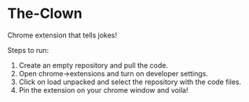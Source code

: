 # The-Clown
Chrome extension that tells jokes!

Steps to run:
1. Create an empty repository and pull the code.
2. Open chrome->extensions and turn on developer settings.
3. Click on load unpacked and select the repository with the code files.
4. Pin the extension on your chrome window and voila!

